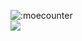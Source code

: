 <!---
AoiKazama/AoiKazama is a ✨ special ✨ repository because its `README.md` (this file) appears on your GitHub profile.
You can click the Preview link to take a look at your changes.
--->
![:moecounter](https://count.getloli.com/get/@:geniac)
<br>
![](https://komarev.com/ghpvc/?username=AoiKazama&color=yellow&style=for-the-badge)
<p align="center">
  <a href="https://giphy.com/gifs/KonnichiwaFestival-evangelion-konnichiwa-eva-V57yI3ZqAexCrxTLwA" width="100" alt="asuka"></a>
</p>

